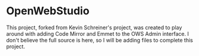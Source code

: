 # OpenWebStudio

This project, forked from Kevin Schreiner's project, was created to play around with adding Code Mirror and Emmet to the OWS
Admin interface.  I don't believe the full source is here, so I will be adding files to complete this project.
